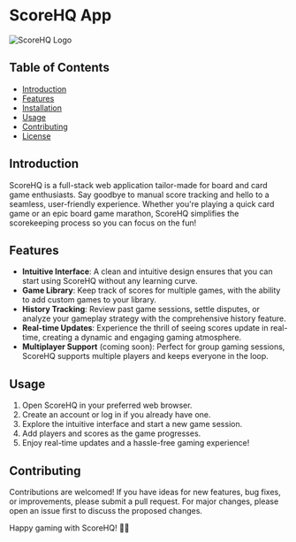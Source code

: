 # ScoreHQ App

![ScoreHQ Logo](link_to_logo.png)

## Table of Contents

- [Introduction](#introduction)
- [Features](#features)
- [Installation](#installation)
- [Usage](#usage)
- [Contributing](#contributing)
- [License](#license)

## Introduction

ScoreHQ is a full-stack web application tailor-made for board and card game enthusiasts. Say goodbye to manual score tracking and hello to a seamless, user-friendly experience. Whether you're playing a quick card game or an epic board game marathon, ScoreHQ simplifies the scorekeeping process so you can focus on the fun!

## Features

- **Intuitive Interface**: A clean and intuitive design ensures that you can start using ScoreHQ without any learning curve.
- **Game Library**: Keep track of scores for multiple games, with the ability to add custom games to your library.
- **History Tracking**: Review past game sessions, settle disputes, or analyze your gameplay strategy with the comprehensive history feature.
- **Real-time Updates**: Experience the thrill of seeing scores update in real-time, creating a dynamic and engaging gaming atmosphere.
- **Multiplayer Support** (coming soon): Perfect for group gaming sessions, ScoreHQ supports multiple players and keeps everyone in the loop.

## Usage

1. Open ScoreHQ in your preferred web browser.
2. Create an account or log in if you already have one.
3. Explore the intuitive interface and start a new game session.
4. Add players and scores as the game progresses.
5. Enjoy real-time updates and a hassle-free gaming experience!

## Contributing

Contributions are welcomed! If you have ideas for new features, bug fixes, or improvements, please submit a pull request. For major changes, please open an issue first to discuss the proposed changes.

Happy gaming with ScoreHQ! 🎲✨
